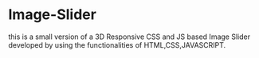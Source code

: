 # Image-Slider
this is a small version of a 3D Responsive CSS and JS based Image Slider developed by using the functionalities of HTML,CSS,JAVASCRIPT.
